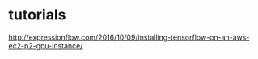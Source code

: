 # tutorials

http://expressionflow.com/2016/10/09/installing-tensorflow-on-an-aws-ec2-p2-gpu-instance/
